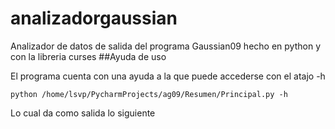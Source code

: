 # analizadorgaussian
Analizador  de datos de salida del programa Gaussian09 hecho en python y con la libreria curses
##Ayuda de uso


El programa cuenta con una ayuda a la que puede accederse con el atajo -h

`python /home/lsvp/PycharmProjects/ag09/Resumen/Principal.py -h`

Lo cual da como salida lo siguiente

